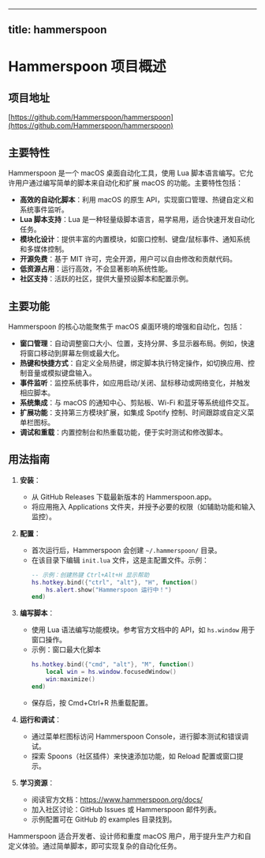 
---
title: hammerspoon
---

# Hammerspoon 项目概述

## 项目地址
[https://github.com/Hammerspoon/hammerspoon](https://github.com/Hammerspoon/hammerspoon)

## 主要特性
Hammerspoon 是一个 macOS 桌面自动化工具，使用 Lua 脚本语言编写。它允许用户通过编写简单的脚本来自动化和扩展 macOS 的功能。主要特性包括：
- **高效的自动化脚本**：利用 macOS 的原生 API，实现窗口管理、热键自定义和系统事件监听。
- **Lua 脚本支持**：Lua 是一种轻量级脚本语言，易学易用，适合快速开发自动化任务。
- **模块化设计**：提供丰富的内置模块，如窗口控制、键盘/鼠标事件、通知系统和多媒体控制。
- **开源免费**：基于 MIT 许可，完全开源，用户可以自由修改和贡献代码。
- **低资源占用**：运行高效，不会显著影响系统性能。
- **社区支持**：活跃的社区，提供大量预设脚本和配置示例。

## 主要功能
Hammerspoon 的核心功能聚焦于 macOS 桌面环境的增强和自动化，包括：
- **窗口管理**：自动调整窗口大小、位置，支持分屏、多显示器布局。例如，快速将窗口移动到屏幕左侧或最大化。
- **热键和快捷方式**：自定义全局热键，绑定脚本执行特定操作，如切换应用、控制音量或模拟键盘输入。
- **事件监听**：监控系统事件，如应用启动/关闭、鼠标移动或网络变化，并触发相应脚本。
- **系统集成**：与 macOS 的通知中心、剪贴板、Wi-Fi 和蓝牙等系统组件交互。
- **扩展功能**：支持第三方模块扩展，如集成 Spotify 控制、时间跟踪或自定义菜单栏图标。
- **调试和重载**：内置控制台和热重载功能，便于实时测试和修改脚本。

## 用法指南
1. **安装**：
   - 从 GitHub Releases 下载最新版本的 Hammerspoon.app。
   - 将应用拖入 Applications 文件夹，并授予必要的权限（如辅助功能和输入监控）。

2. **配置**：
   - 首次运行后，Hammerspoon 会创建 `~/.hammerspoon/` 目录。
   - 在该目录下编辑 `init.lua` 文件，这是主配置文件。示例：
     ```lua
     -- 示例：创建热键 Ctrl+Alt+H 显示帮助
     hs.hotkey.bind({"ctrl", "alt"}, "H", function()
         hs.alert.show("Hammerspoon 运行中！")
     end)
     ```

3. **编写脚本**：
   - 使用 Lua 语法编写功能模块。参考官方文档中的 API，如 `hs.window` 用于窗口操作。
   - 示例：窗口最大化脚本
     ```lua
     hs.hotkey.bind({"cmd", "alt"}, "M", function()
         local win = hs.window.focusedWindow()
         win:maximize()
     end)
     ```
   - 保存后，按 Cmd+Ctrl+R 热重载配置。

4. **运行和调试**：
   - 通过菜单栏图标访问 Hammerspoon Console，进行脚本测试和错误调试。
   - 探索 Spoons（社区插件）来快速添加功能，如 Reload 配置或窗口提示。

5. **学习资源**：
   - 阅读官方文档：https://www.hammerspoon.org/docs/
   - 加入社区讨论：GitHub Issues 或 Hammerspoon 邮件列表。
   - 示例配置可在 GitHub 的 examples 目录找到。

Hammerspoon 适合开发者、设计师和重度 macOS 用户，用于提升生产力和自定义体验。通过简单脚本，即可实现复杂的自动化任务。